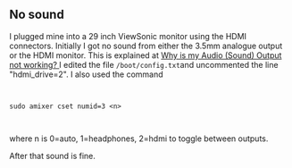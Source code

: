 
##  No sound 


I plugged mine into a 29 inch ViewSonic monitor using the HDMI connectors.
      Initially I got no sound from either the 3.5mm analogue output or the HDMI monitor.
      This is explained at [
	Why is my Audio (Sound) Output not working?
      ](http://raspberrypi.stackexchange.com/questions/44/why-is-my-audio-sound-output-not-working) I edited the file `/boot/config.txt`and uncommented the line "hdmi_drive=2".
      I also used the command

```

	
sudo amixer cset numid=3 <n>
	
      
```


where n is 0=auto, 1=headphones, 2=hdmi to toggle between outputs.


After that sound is fine.
